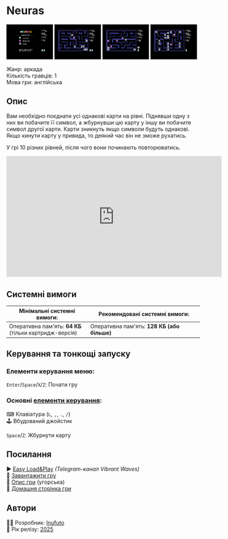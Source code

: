 # Neuras

<img src="screenshots/scrn_neuras_01.png" width="24%"> 
<img src="screenshots/scrn_neuras_02.png" width="24%"> 
<img src="screenshots/scrn_neuras_03.png" width="24%"> 
<img src="screenshots/scrn_neuras_04.png" width="24%">

Жанр: аркада  
Кількість гравців: 1  
Мова гри: англійська  


## Опис

Вам необхідно поєднати усі однакові карти на рівні. Піднявши одну з них ви побачите її символ, а жбурнувши цю карту у іншу ви побачите символ другої карти. Карти зникнуть якщо символи будуть однакові. Якщо кинути карту у привида, то деякий час він не зможе рухатись.

У грі 10 різних рівней, після чого вони починають повторюватись.

<iframe width="560" height="315" src="https://www.youtube.com/embed/w5iOx8ynD8U" Y1pMitle="YouTube video player" frameborder="0" allowfullscreen></iframe>

## Системні вимоги

|Мінімальні системні вимоги:|Рекомендовані системні вимоги:|
|---------------------------|------------------------------|
|Оперативна пам'ять: **64 КБ**<br>(тільки картридж-версія)|Оперативна пам'ять: **128 КБ (або більше)**|  

## Керування та тонкощі запуску
### Елементи керування меню:

`Enter`/`Space`/`X`/`Z`: Почати гру  

### Основні [елементи керування](../controllers.md):
⌨ Клавіатура (`L`, `,`, `.`, `/`)  
🕹 Вбудований джойстик  

`Space`/`Z`: Жбурнути карту

## Посилання

▶ [Easy Load&Play](https://t.me/EP128k_Load_n_Play/833) *(Telegram-канал Vibrant Waves)*  
💾 [Завантажити гру](http://www.ep128.hu/Ep_Games/Prg/Neuras.rar)  
📃 [Опис гри](http://www.ep128.hu/Games/Neuras.htm) (угорська)  
🏡 [Домашня сторінка гри](http://inufuto.web.fc2.com/8bit/neuras/#ep64)

## Автори
👨‍💻 Розробник: [Inufuto](../../community/inufuto.md)  
📅 Рік релізу: [2025](../release_years/2025.md)  